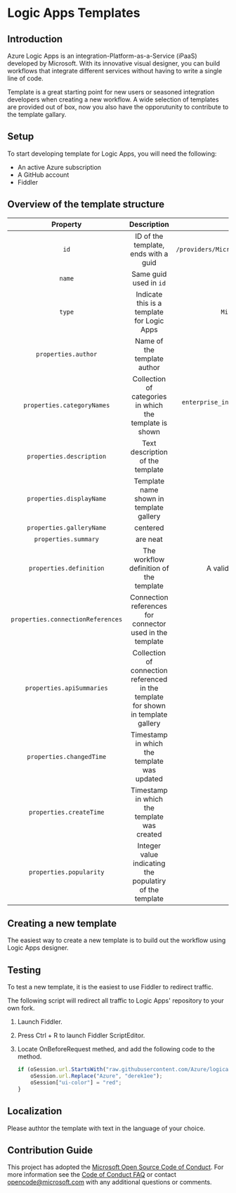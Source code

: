 # Logic Apps Templates

## Introduction
Azure Logic Apps is an integration-Platform-as-a-Service (iPaaS) developed by Microsoft. With its innovative visual designer, you can build workflows that integrate different services without having to write a single line of code.

Template is a great starting point for new users or seasoned integration developers when creating a new workflow. A wide selection of templates are provided out of box, now you also have the opporutunity to contribute to the template gallary.

## Setup
To start developing template for Logic Apps, you will need the following:

* An active Azure subscription
* A GitHub account
* Fiddler

## Overview of the template structure

| Property                          | Description                                                                       | Possible Value  | Example |
|:---------------------------------:|:---------------------------------------------------------------------------------:|:-----:|:-----:|
| `id`                              | ID of the template, ends with a guid | `/providers/Microsoft.Logic/galleries/public/templates/{guid}` | |
| `name`                            | Same guid used in `id` | `{guid}` | `148efebb38114db08f90acba2231053a` |
| `type`                            | Indicate this is a template for Logic Apps | `Microsoft.Logic/galleries/templates` | `Microsoft.Logic/galleries/templates` |
| `properties.author`               | Name of the template author | Any string | `Jane Doe` | |
| `properties.categoryNames`        | Collection of categories in which the template is shown | `enterprise_integration`, `general`, `producitivity`, `social`, `sync`,  `schedule` | `["schedule", "general", "sync"]` |
| `properties.description`          | Text description of the template | Any string | `This is a great template to try out` |
| `properties.displayName`          | Template name shown in template gallery | Any string | Service Bus Peek-Lock Pattern |
| `properties.galleryName`          | centered | `public` | `public` |
| `properties.summary`              | are neat | "" | "" |
| `properties.definition`           | The workflow definition of the template | A valid JSON object representing the workflow | |
| `properties.connectionReferences` | Connection references for connector used in the template | | |
| `properties.apiSummaries`         | Collection of connection referenced in the template for shown in template gallery | | |
| `properties.changedTime`          | Timestamp in which the template was updated | $1600 | |
| `properties.createTime`           | Timestamp in which the template was created |   $12 | |
| `properties.popularity`           | Integer value indicating the populatiry of the template |    $1 | |

## Creating a new template
The easiest way to create a new template is to build out the workflow using Logic Apps designer. 

## Testing
To test a new template, it is the easiest to use Fiddler to redirect traffic.

The following script will redirect all traffic to Logic Apps' repository to your own fork.

1. Launch Fiddler.
2. Press Ctrl + R to launch Fiddler ScriptEditor.
3. Locate OnBeforeRequest methed, and add the following code to the method.

    ```javascript
    if (oSession.url.StartsWith("raw.githubusercontent.com/Azure/logicapps")) {
        oSession.url.Replace("Azure", "derek1ee");
        oSession["ui-color"] = "red";
    }

## Localization
Please authtor the template with text in the language of your choice. 

## Contribution Guide
This project has adopted the [Microsoft Open Source Code of Conduct](https://opensource.microsoft.com/codeofconduct/). For more information see the [Code of Conduct FAQ](https://opensource.microsoft.com/codeofconduct/faq/) or contact [opencode@microsoft.com](mailto:opencode@microsoft.com) with any additional questions or comments.

